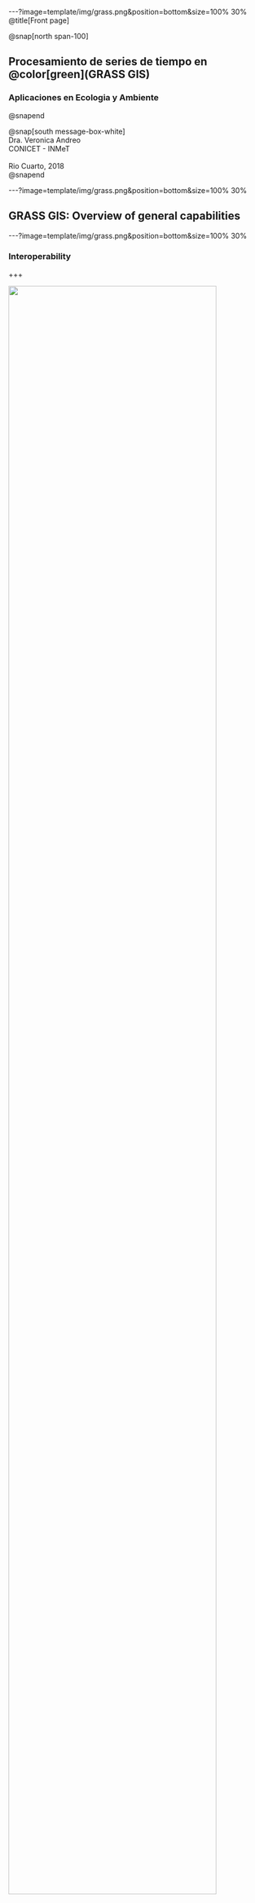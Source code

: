 ---?image=template/img/grass.png&position=bottom&size=100% 30%
@title[Front page]

@snap[north span-100]
<br>
<h2>Procesamiento de series de tiempo en @color[green](GRASS GIS)</h2>
<h3>Aplicaciones en Ecologia y Ambiente</h3>
@snapend

@snap[south message-box-white]
<br>Dra. Veronica Andreo<br>CONICET - INMeT<br><br>Rio Cuarto, 2018<br>
@snapend

---?image=template/img/grass.png&position=bottom&size=100% 30%

## GRASS GIS: Overview of general capabilities

---?image=template/img/grass.png&position=bottom&size=100% 30%

### Interoperability

+++

<img src="assets/img/grass_database_vs_geodata.png" width="90%">

+++?image=template/img/bg/green.jpg&position=top&size=100% 15%
@title[Raster Import/Export]

@snap[north text-white span-100]
Modules for import/export of raster maps
@snapend

@snap[west span-50]
<img src="assets/img/File_raster_import.png">
@snapend

@snap[east span-50]
<img src="assets/img/File_raster_export.png">
@snapend

+++?image=template/img/bg/green.jpg&position=top&size=100% 15%
@title[Vector Import/Export]

@snap[north text-white span-100]
Modules for import/export of vector maps
@snapend

@snap[west span-50]
<img src="assets/img/File_vector_import.png">
@snapend

@snap[east span-50]
<img src="assets/img/File_vector_export.png">
@snapend

---?image=template/img/grass.png&position=bottom&size=100% 30%

### Raster data processing

+++?image=template/img/bg/green.jpg&position=top&size=100% 15%

@snap[north text-white span-100]
Raster menu
@snapend

@snap[west span-50]
<br>
<img src="assets/img/Raster_menu.png" width="90%">
@snapend

@snap[east span-50]
@ul[header-footer-list-shrink](false)
- Raster data: DEM, land cover, climatic maps, etc.
- Imagery data: Landsat, Sentinel, MODIS, SPOT, QuickBird, etc.
@ulend
@snapend

@snap[south span-100]
[Raster processing](https://grass.osgeo.org/grass74/manuals/rasterintro.html) manual
@snapend

+++?image=template/img/bg/green.jpg&position=top&size=100% 15%

@snap[north text-white span-100]
Resampling
@snapend

@snap[west span-50]
@ul[header-footer-list-shrink](false)
- [r.resamp.interp](https://grass.osgeo.org/grass74/manuals/r.resamp.interp.html): Resamples raster map to a finer grid using interpolation (nearest, bilinear, bicubic)
- [r.resamp.stats](https://grass.osgeo.org/grass74/manuals/r.resamp.stats.html): Resamples raster map layers to a coarser grid using aggregation
@ulend
@snapend

@snap[east span-50]
<img src="assets/img/Raster_resample_options.png">
@snapend

@snap[south span-60]
<img src="assets/img/r_resamp_stats_6m_20m.png" width="60%">
@snapend

+++?image=template/img/bg/green.jpg&position=top&size=100% 15%

@snap[north text-white span-100]
Raster overlay
@snapend

@snap[west span-50]
<img src="assets/img/Raster_overlay_options.png">
<br><br>
@snapend

@snap[south span-60]
<img src="assets/img/r_patch.png" width="70%">
@snapend

@snap[east span-50]
@ul[header-footer-list-shrink](false)
- [r.series](https://grass.osgeo.org/grass74/manuals/r.series.html): Allows to aggregate a list of maps with different methods, i.e., average, min, max, etc.
- [r.patch](https://grass.osgeo.org/grass74/manuals/r.patch.html): Creates a composite raster map using category values from one (or more) map(s) to fill in areas of "no data" in another map
@ulend
@snapend

+++?image=template/img/bg/green.jpg&position=top&size=100% 15%

@snap[north text-white span-100]
Hydrological modeling
@snapend

@snap[west span-50]
<img src="assets/img/Raster_hydro.png">
@snapend

@snap[east span-50]
@size[20px](... plus several other add-ons, for example:)

<img src="assets/img/r_stream_addons.jpg">

@size[20px](<a href="https://doi.org/10.1016/j.cageo.2011.03.003">Jasiewics and Metz, 2011</a>)
@snapend

+++?image=template/img/bg/green.jpg&position=top&size=100% 15%

@snap[north text-white span-100]
Landscape analysis
@snapend

@snap[west span-40]
<img src="assets/img/Raster_landscape.png">
@snapend

@snap[east span-60]
@size[20px](... plus several add-ons for "patch analysis")

<img src="assets/img/Raster_r_pi_addons.png">

@size[20px](<a href="https://doi.org/10.1111/2041-210X.12827">Wegman et al., 2017</a>)
@snapend

---?image=template/img/grass.png&position=bottom&size=100% 30%

### Satellite imagery processing

+++?image=template/img/bg/green.jpg&position=top&size=100% 15%

@snap[north text-white span-100]
Imagery menu
@snapend

@snap[west span-40]
<img src="assets/img/Imagery_menu.png">
@snapend

@snap[east span-60]
<img src="assets/img/Imaging-Spectroscopy-Concept.png" width="90%">
@snapend

@snap[south span-100]
[Image processing](https://grass.osgeo.org/grass74/manuals/imageryintro.html) manual
@snapend

+++?image=template/img/bg/green.jpg&position=top&size=100% 15%

@snap[north text-white span-100]
Manage colors
@snapend

@snap[west span-50]
<br>
<img src="assets/img/Imagery_colors.png">
<br><br><br>
@snapend

@snap[east span-50]
<br>
<img src="assets/img/i_colors_enhance.jpg" width="85%">
@snapend

+++?image=template/img/bg/green.jpg&position=top&size=100% 15%

@snap[north text-white span-100]
Imagery transformations
@snapend

@snap[west span-40]
<img src="assets/img/Imagery_transform.png">
@snapend

@snap[east span-60]
@ul[header-footer-list-shrink](false)
- [i.pca](https://grass.osgeo.org/grass74/manuals/i.pca.html): Principal components analysis
- [i.fft](https://grass.osgeo.org/grass74/manuals/i.fft.html): Fast Fourier Transform
- [i.pansharpen](https://grass.osgeo.org/grass74/manuals/i.pansharpen.html): Image fusion algorithms to sharpen multispectral with high-res panchromatic channels
@ulend
@snapend

+++?image=template/img/bg/green.jpg&position=top&size=100% 15%

@snap[north text-white span-100]
Classification and Segmentation
@snapend

@snap[west span-50]
<img src="assets/img/Imagery_classification.png">
@snapend

@snap[east span-50]
@ul[header-footer-list-shrink](false)
- r.learn.ml 
- i.segment.\*
- i.superpixels.slic
- i.ann.\*
- etc...
@ulend
@snapend

@snap[south span-100]
cite M. Lennert papers and OBIA examples
@snapend

+++?image=template/img/bg/green.jpg&position=top&size=100% 15%

@snap[north text-white span-100]
Generic RS tools and tools for specific sensors
@snapend

@snap[west span-60]
<br>
<img src="assets/img/Imagery_satellite_especif_tools.png">
<br>
@size[20px](... plus add-ons for MODIS, Sentinel2, Landsat, SRTM, GPM, etc.)
@snapend

@snap[east span-40]
<br>
<img src="assets/img/i_atcorr_B02_atcorr.png" width="85%">

@size[16px](Sentinel-2A Band 02 after *i.atcorr*)
@snapend

+++?image=template/img/bg/green.jpg&position=top&size=100% 15%

@snap[north text-white span-100]
RS derived products
@snapend

@snap[west span-50]
<br>
<img src="assets/img/Imagery_products.png">
<br>
<img src="assets/img/ndvi.png" width="70%">
@snapend

@snap[east span-50]
@ul[header-footer-list-shrink](false)
- [i.wi](https://grass.osgeo.org/grass74/manuals/addons/i.wi.html)
- [i.lswt](https://grass.osgeo.org/grass74/manuals/addons/i.lswt.html)
- [i.landsat8.swlst](https://grass.osgeo.org/grass74/manuals/addons/i.landsat8.swlst.html)
- [i.rh](https://grass.osgeo.org/grass74/manuals/addons/i.rh.html)
- [i.water](https://grass.osgeo.org/grass74/manuals/addons/i.water.html)
- [i.emissivity](https://grass.osgeo.org/grass74/manuals/addons/i.emissivity.html)
@ulend
@snapend

+++?image=template/img/bg/green.jpg&position=top&size=100% 15%

@snap[north text-white span-100]
Evapotranspiration
@snapend

@snap[west span-50]
<img src="assets/img/Imagery_ET.png">
@snapend

@snap[east span-50]
... and also in add-ons
@snapend

---?image=template/img/grass.png&position=bottom&size=100% 30%

### 3D raster processing

+++?image=template/img/bg/green.jpg&position=top&size=100% 15%

@snap[north text-white span-100]
3D raster menu
@snapend

@snap[west span-50]
<br>
<img src="assets/img/3D_raster_menu.png">
<br><br>
@snapend

@snap[east span-50]
<br>
<img src="assets/img/raster3d_layout.png" width="85%">

@size[18px](3D raster coordinate system and internal tile layout)
@snapend

@snap[south span-100]
[3D raster processing](https://grass.osgeo.org/grass74/manuals/raster3dintro.html) manual
@snapend

---?image=template/img/grass.png&position=bottom&size=100% 30%

### Vector data processing

+++?image=template/img/bg/green.jpg&position=top&size=100% 15%

@snap[north text-white span-100]
Vector menu
@snapend

@snap[west span-50]
<img src="assets/img/Vector_menu.png">
@snapend

@snap[east span-50]
<img src="assets/img/vector_types.png">

@size[20px](Topological vector formats in GRASS GIS)
@snapend

@snap[south span-100]
[Vector processing](https://grass.osgeo.org/grass74/manuals/vectorintro.html) manual
@snapend

+++?image=template/img/bg/green.jpg&position=top&size=100% 15%

@snap[north text-white span-100]
Topology maintenance
@snapend

@snap[midpoint span-90]
<img src="assets/img/Vector_topology_maint.png">
<br><br><br><br>
@snapend

@snap[south-west span-50]
<img src="assets/img/v_clean.png" width="65%"><br>
@size[16px](Cleaning topological errors in vector map)
@snapend

@snap[south-east span-50]
<img src="assets/img/v_generalize_smooth.png" width="65%"><br>
@size[16px](See also the <a href="https://grasswiki.osgeo.org/wiki/V.generalize_tutorial">v.generalize</a> wiki)
@snapend

+++?image=template/img/bg/green.jpg&position=top&size=100% 15%

@snap[north text-white span-100]
Selection and overlaying
@snapend

@snap[west span-50]
<img src="assets/img/Vector_select.png">
<br><br><br><br>
<img src="assets/img/Vector_overlay.png">
@snapend

@snap[east span-50]
<br>
<img src="assets/img/v_select_op_touches.png" width="60%">
@size[15px](v.select operator *TOUCHES*)
<br><br><br>
<img src="assets/img/v_overlay_op_not.png" width="50%">
@size[15px](v.overlay operator *NOT*)
@snapend

+++?image=template/img/bg/green.jpg&position=top&size=100% 15%

@snap[north text-white span-100]
Network analysis
@snapend

@snap[west span-50]
<img src="assets/img/Vector_network_analysis.png">
@snapend

@snap[east span-50]
<img src="assets/img/v_net_distance.png">
@snapend

+++?image=template/img/bg/green.jpg&position=top&size=100% 15%

@snap[north text-white span-100]
Reporting, stats and update of attributes
@snapend

@snap[west span-50]
<br>
<img src="assets/img/Vector_report_stats.png">

<img src="assets/img/v_univar.png">
@snapend

@snap[east span-50]
<br><br>
<img src="assets/img/Vector_update_attr.png">

<img src="assets/img/v_rast_stats.png">
@snapend

---?image=template/img/grass.png&position=bottom&size=100% 30%

### Database management

+++?image=template/img/bg/green.jpg&position=top&size=100% 15%

@snap[north text-white span-100]
Database management menu
@snapend

@snap[west span-50]
<img src="assets/img/DB_menu.png" width="95%">
<br><br><br><br>
@snapend

@snap[east span-50]
<img src="assets/img/vector_db_connections.png">
<br><br><br>
@snapend

<!---
@snap[south-west span-100]
<img src="assets/img/db_execute.png" width="35%">
@size[16px](Run any SQL query with *db.execute*)
@snapend
--->

---?image=template/img/grass.png&position=bottom&size=100% 30%

### Temporal data processing

+++?image=template/img/bg/green.jpg&position=top&size=100% 15%

@snap[north text-white span-100]
Temporal menu
@snapend

@snap[west span-50]
<img src="assets/img/Temporal_menu.png">
@snapend

@snap[east span-50]
@ul[header-footer-list-shrink](false)
- import/export
- aggregation
- accumulation
- algebraic operation
- etc.
@ulend
@snapend

@snap[south span-100]
We'll see this in more detail on Thursday @fa[smile-o fa-spin text-green]
@snapend

---?image=template/img/grass.png&position=bottom&size=100% 30%

### Graphical modeler

+++?image=template/img/bg/green.jpg&position=top&size=100% 15%

@snap[north text-white span-100]
Graphic model and Python translation
@snapend

@snap[west span-50]
<img src="assets/img/graphical_modeller.png">
@snapend 

@snap[east span-50]
<img src="assets/img/graphical_modeller_python.png" width="90%">
@snapend

@snap[south span-100]
See [g.gui.gmodeler](https://grass.osgeo.org/grass74/manuals/wxGUI.gmodeler.html) manual page for further details.
@snapend

---?image=template/img/grass.png&position=bottom&size=100% 30%

### Visualization tools

+++?image=template/img/bg/green.jpg&position=top&size=100% 15%

@snap[north text-white span-100]
Map display: console tab
@snapend

@snap[south span-100]
<img src="assets/img/map_display_and_gui_console.png" width="85%">
@snapend

+++?image=template/img/bg/green.jpg&position=top&size=100% 15%

@snap[north text-white span-100]
Map display: data tab
@snapend

@snap[south span-100]
<img src="assets/img/map_display_and_data_tab.png" width="85%">
@snapend

+++?image=template/img/bg/green.jpg&position=top&size=100% 15%

@snap[north text-white span-100]
Map display: 3D view
@snapend

@snap[south span-100]
<img src="assets/img/3d_view.png" width="85%">
@snapend

+++?image=template/img/bg/green.jpg&position=top&size=100% 15%

@snap[north text-white span-100]
Wx-monitors
@snapend

@snap[west span-40]
Run in the GRASS terminal:
<br>
```
d.mon wx0

d.rast map=elevation

d.vect map=roadsmajor
```
<br>
@snapend

@snap[east span-60]
<img src="assets/img/wx_monitor.png" width="90%">
@snapend

@snap[south span-100]
@size[26px](The wx-monitors have the same **buttons** than the main Map Display in the GUI)
@snapend

+++?image=template/img/bg/green.jpg&position=top&size=100% 15%

@snap[north text-white span-100]
Map-swipe
@snapend

@snap[midpoint span-100]
<br>
<img src="assets/img/map_swipe.png" width="60%">
@snapend

@snap[south span-100]
[g.gui.mapswipe](https://grass.osgeo.org/grass74/manuals/g.gui.mapswipe.html)
@snapend

+++?image=template/img/bg/green.jpg&position=top&size=100% 15%

@snap[north text-white span-100]
Animation tool
@snapend

@snap[midpoint span-100]
<br>
<img src="assets/img/lsat5_animation.gif" width="70%">
@snapend

@snap[south span-100]
[g.gui.animation](https://grass.osgeo.org/grass74/manuals/g.gui.animation.html)
@snapend

+++?image=template/img/bg/green.jpg&position=top&size=100% 15%

@snap[north text-white span-100]
Cartographic composer
@snapend

@snap[midpoint span-100]
<br>
<img src="assets/img/cartographic_comp_draft.png" width="50%">
@snapend

@snap[south span-100]
[g.gui.psmap](https://grass.osgeo.org/grass77/manuals/g.gui.psmap.html)
@snapend

+++

Export as .ps .eps or .pdf

<img src="assets/img/elevation.png" width="60%">

+++?code=code/elevation.psmap

@snap[north-east template-note text-gray]
Example of a .psmap file to automatize cartographic composition
@snapend

@[19](raster map)
@[21-29](vector of areas)
@[30-40](vector of lines)
@[41-49](color table, i.e., raster legend)
@[50-57](vector legend)
@[58-67](scale bar)

---?image=template/img/grass.png&position=bottom&size=100% 30%

### Add-ons

+++?image=template/img/bg/green.jpg&position=top&size=100% 15%

@snap[north text-white span-100]
Some (other) cool add-ons
@snapend

@snap[midpoint span-100]
@ul[header-footer-list-shrink](false)
- [i.modis](https://grass.osgeo.org/grass74/manuals/addons/i.modis.html)
- [i.sentinel](https://grass.osgeo.org/grass74/manuals/addons/i.sentinel.html)
- [r.hants](https://grass.osgeo.org/grass74/manuals/addons/r.hants.html)
- [r.seasons](https://grass.osgeo.org/grass74/manuals/addons/r.seasons.html)
- [r.bioclim](https://grass.osgeo.org/grass74/manuals/addons/r.bioclim.html)
@ulend
@snapend

@snap[south span-100]
@size[24px](Don't forget to check <br> <a href="https://grass.osgeo.org/grass74/manuals/addons/">https://grass.osgeo.org/grass74/manuals/addons/</a><br>from time to time @fa[grin #8EA33B])
@snapend

--- 

**Thanks for your attention!!**

![GRASS GIS logo](assets/img/grass_logo_alphab.png)

---

@snap[north span-90]
<br><br><br>
Move on to: 
<br>
[Raster data processing](https://gitpitch.com/veroandreo/curso-grass-gis-rioiv/master?p=slides/03_raster&grs=gitlab#/)
@snapend

@snap[south span-50]
@size[18px](Presentation powered by)
<br>
<a href="https://gitpitch.com/">
<img src="assets/img/gitpitch_logo.png" width="20%"></a>
@snapend

<!--- <p><span class="slide-title">Flowchart view plus Python translation</span></p> --->
